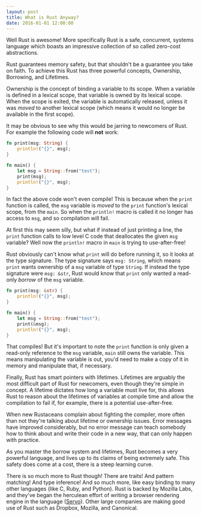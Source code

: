 ```yaml
---
layout: post
title: What is Rust Anyway?
date: 2016-01-01 12:00:00
---
```


Well Rust is awesome!  More specifically Rust is a safe, concurrent, systems language which boasts an impressive collection of so called zero-cost abstractions.

<!--more-->

Rust guarantees memory safety, but that shouldn't be a guarantee you take on faith.  To achieve this Rust has three powerful concepts, Ownership, Borrowing, and Lifetimes.

Ownership is the concept of binding a variable to its scope.  When a variable is defined in a lexical scope, that variable is owned by its lexical scope.  When the scope is exited, the variable is automatically released, unless it was _moved_ to another lexical scope (which means it would no longer be available in the first scope).

It may be obvious to see why this would be jarring to newcomers of Rust.  For example the following code will __not__ work:

```rust
fn print(msg: String) {
    println!("{}", msg);
}

fn main() {
    let msg = String::from("test");
    print(msg);
    println!("{}", msg);
}
```

In fact the above code won't even compile!  This is because when the `print` function is called, the `msg` variable is _moved_ to the `print` function's lexical scope, from the `main`.  So when the `println!` macro is called it no longer has access to `msg`, and so compilation will fail.

At first this may seem silly, but what if instead of just printing a line, the `print` function calls to low level C code that deallocates the given `msg` variable?  Well now the `println!` macro in `main` is trying to use-after-free!

Rust obviously can't know what `print` will do before running it, so it looks at the type signature.  The type signature says `msg: String`, which means `print` wants ownership of a `msg` variable of type `String`.  If instead the type signature were `msg: &str`, Rust would know that `print` only wanted a read-only _borrow_ of the `msg` variable.

```rust
fn print(msg: &str) {
    println!("{}", msg);
}

fn main() {
    let msg = String::from("test");
    print(&msg);
    println!("{}", msg);
}
```

That compiles!  But it's important to note the `print` function is only given a read-only reference to the `msg` variable, `main` still owns the variable.  This means manipulating the variable is out, you'd need to make a copy of it in memory and manipulate that, if necessary.

Finally, Rust has smart pointers with lifetimes.  Lifetimes are arguably the most difficult part of Rust for newcomers, even though they're simple in concept.  A lifetime dictates how long a variable must live for, this allows Rust to reason about the lifetimes of variables at compile time and allow the compilation to fail if, for example, there is a potential use-after-free.

When new Rustaceans complain about fighting the compiler, more often than not they're talking about lifetime or ownership issues.  Error messages have improved considerably, but no error message can teach somebody how to think about and write their code in a new way, that can only happen with practice.

As you master the borrow system and lifetimes, Rust becomes a very powerful language, and lives up to its claims of being extremely safe.  This safety does come at a cost, there is a steep learning curve.

There is so much more to Rust though!  There are traits! And pattern matching! And type inference! And so much more, like easy binding to many other languages (like C, Ruby, and Python).  Rust is backed by Mozilla Labs, and they've began the herculean effort of writing a browser rendering engine in the language ([Servo](https://servo.org/)).  Other large companies are making good use of Rust such as Dropbox, Mozilla, and Canonical.

